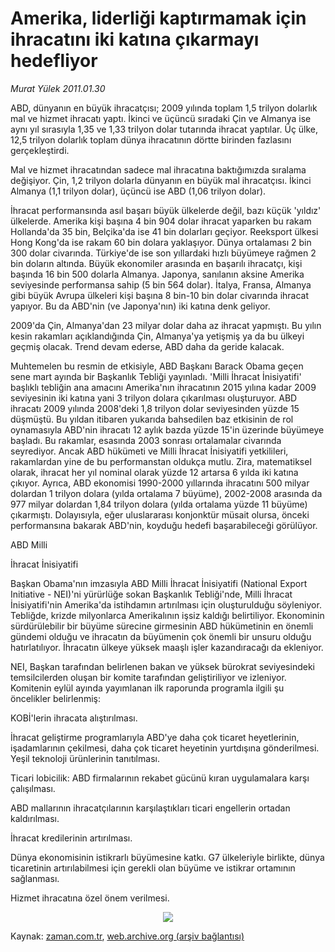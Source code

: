 # Amerika, liderliği kaptırmamak için ihracatını iki katına çıkarmayı hedefliyor

*Murat Yülek 2011.01.30*

<td class="columnist-detail">
<p>ABD, dünyanın en büyük ihracatçısı; 2009 yılında toplam 1,5 trilyon dolarlık mal ve hizmet ihracatı yaptı. İkinci ve üçüncü sıradaki Çin ve Almanya ise aynı yıl sırasıyla 1,35 ve 1,33 trilyon dolar tutarında ihracat yaptılar. Üç ülke, 12,5 trilyon dolarlık toplam dünya ihracatının dörtte birinden fazlasını gerçekleştirdi.</p>
<p>
<div id="haberMetinDiv">
<p>Mal ve hizmet ihracatından sadece mal ihracatına baktığımızda sıralama değişiyor. Çin, 1,2 trilyon dolarla dünyanın en büyük mal ihracatçısı. İkinci Almanya (1,1 trilyon dolar), üçüncü ise ABD (1,06 trilyon dolar).
<p>İhracat performansında asıl başarı büyük ülkelerde değil, bazı küçük 'yıldız' ülkelerde. Amerika kişi başına 4 bin 904 dolar ihracat yaparken bu rakam Hollanda'da 35 bin, Belçika'da ise 41 bin dolarları geçiyor. Reeksport ülkesi Hong Kong'da ise rakam 60 bin dolara yaklaşıyor. Dünya ortalaması 2 bin 300 dolar civarında. Türkiye'de ise son yıllardaki hızlı büyümeye rağmen 2 bin doların altında. Büyük ekonomiler arasında en başarılı ihracatçı, kişi başında 16 bin 500 dolarla Almanya. Japonya, sanılanın aksine Amerika seviyesinde performansa sahip (5 bin 564 dolar). İtalya, Fransa, Almanya gibi büyük Avrupa ülkeleri kişi başına 8 bin-10 bin dolar civarında ihracat yapıyor. Bu da ABD'nin (ve Japonya'nın) iki katına denk geliyor.
<p>2009'da Çin, Almanya'dan 23 milyar dolar daha az ihracat yapmıştı. Bu yılın kesin rakamları açıklandığında Çin, Almanya'ya yetişmiş ya da bu ülkeyi geçmiş olacak. Trend devam ederse, ABD daha da geride kalacak.
<p>Muhtemelen bu resmin de etkisiyle, ABD Başkanı Barack Obama geçen sene mart ayında bir Başkanlık Tebliği yayınladı. 'Milli İhracat İnisiyatifi' başlıklı tebliğin ana amacını Amerika'nın ihracatının 2015 yılına kadar 2009 seviyesinin iki katına yani 3 trilyon dolara çıkarılması oluşturuyor. ABD ihracatı 2009 yılında 2008'deki 1,8 trilyon dolar seviyesinden yüzde 15 düşmüştü. Bu yıldan itibaren yukarıda bahsedilen baz etkisinin de rol oynamasıyla ABD'nin ihracatı 12 aylık bazda yüzde 15'in üzerinde büyümeye başladı. Bu rakamlar, esasında 2003 sonrası ortalamalar civarında seyrediyor. Ancak ABD hükümeti ve Milli İhracat İnisiyatifi yetkilileri, rakamlardan yine de bu performanstan oldukça mutlu. Zira, matematiksel olarak, ihracat her yıl nominal olarak yüzde 12 artarsa 6 yılda iki katına çıkıyor. Ayrıca, ABD ekonomisi 1990-2000 yıllarında ihracatını 500 milyar dolardan 1 trilyon dolara (yılda ortalama 7 büyüme), 2002-2008 arasında da 977 milyar dolardan 1,84 trilyon dolara (yılda ortalama yüzde 11 büyüme) çıkarmıştı. Dolayısıyla, eğer uluslararası konjonktür müsait olursa, önceki performansına bakarak ABD'nin, koyduğu hedefi başarabileceği görülüyor.
<p>ABD Milli 
<p>İhracat İnisiyatifi 
<p>Başkan Obama'nın imzasıyla ABD Milli İhracat İnisiyatifi (National Export Initiative - NEI)'ni yürürlüğe sokan Başkanlık Tebliği'nde, Milli İhracat İnisiyatifi'nin Amerika'da istihdamın artırılması için oluşturulduğu söyleniyor. Tebliğde, krizde milyonlarca Amerikalının işsiz kaldığı belirtiliyor. Ekonominin sürdürülebilir bir büyüme sürecine girmesinin ABD hükümetinin en önemli gündemi olduğu ve ihracatın da büyümenin çok önemli bir unsuru olduğu hatırlatılıyor. İhracatın ülkeye yüksek maaşlı işler kazandıracağı da ekleniyor.
<p> NEI, Başkan tarafından belirlenen bakan ve yüksek bürokrat seviyesindeki temsilcilerden oluşan bir komite tarafından geliştiriliyor ve izleniyor. Komitenin eylül ayında yayımlanan ilk raporunda programla ilgili şu öncelikler belirlenmiş:
<p>KOBİ'lerin ihracata alıştırılması.
<p>İhracat geliştirme programlarıyla ABD'ye daha çok ticaret heyetlerinin, işadamlarının çekilmesi, daha çok ticaret heyetinin yurtdışına gönderilmesi. Yeşil teknoloji ürünlerinin tanıtılması.
<p>Ticari lobicilik: ABD firmalarının rekabet gücünü kıran uygulamalara karşı çalışılması.
<p>ABD mallarının ihracatçılarının karşılaştıkları ticari engellerin ortadan kaldırılması.
<p>İhracat kredilerinin artırılması.
<p>Dünya ekonomisinin istikrarlı büyümesine katkı. G7 ülkeleriyle birlikte, dünya ticaretinin artırılabilmesi için gerekli olan büyüme ve istikrar ortamının sağlanması.
<p>Hizmet ihracatına özel önem verilmesi. 
<p>
<p>
<p><p align="center"><img border="0" src="http://web.archive.org/web/20110131171658im_/http://medya.zaman.com.tr/2011/01/30/resim5.jpg"/>
<p></p></p></p></p></p></p></p></p></p></p></p></p></p></p></p></p></p></p></p></p></div>
</p>
<a href="http://web.archive.org/web/20110131171658/mailto:m.yulek@zaman.com.tr">
</a></td>

Kaynak: [zaman.com.tr](http://zaman.com.tr/yazar.do?yazino=1086407), [web.archive.org (arşiv bağlantısı)](http://web.archive.org/web/20110131171658/http://zaman.com.tr:80/yazar.do?yazino=1086407)
